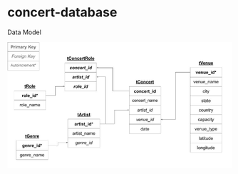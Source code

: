 # concert-database

 Data Model

![Image](https://github.com/meglin234/concert-database/blob/main/data_model.jpeg)
